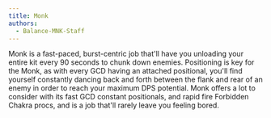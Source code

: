 ```yaml
---
title: Monk
authors:
  - Balance-MNK-Staff
---
```

Monk is a fast-paced, burst-centric job that'll have you unloading your entire kit every 90 seconds to chunk down enemies. Positioning is key for the Monk, as with every GCD having an attached positional, you'll find yourself constantly dancing back and forth between the flank and rear of an enemy in order to reach your maximum DPS potential. Monk offers a lot to consider with its fast GCD constant positionals, and rapid fire Forbidden Chakra procs, and is a job that'll rarely leave you feeling bored.